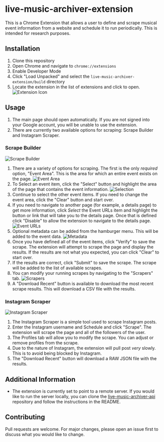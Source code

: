 # live-music-archiver-extension

This is a Chrome Extension that allows a user to define and scrape musical event information from a website and schedule it to run periodically. 
This is intended for research purposes.

## Installation

1. Clone this repository
2. Open Chrome and navigate to `chrome://extensions`
3. Enable Developer Mode
4. Click "Load Unpacked" and select the `live-music-archiver-extension/build` directory
5. Locate the extension in the list of extensions and click to open. 
![Extension Icon](src/src/assets/images/extensionIcon.PNG)

## Usage

1. The main page should open automatically. If you are not signed into your Google account, you will be unable to use the extension.
2. There are currently two available options for scraping: Scrape Builder and Instagram Scraper.

### Scrape Builder
![Scrape Builder](src/assets/images/scrapeBuilder1.PNG)

1. There are a variety of options for scraping. The first is the only *required* option, "Event Area". This is the area for which an entire event exists on the page.
![Event Area](src/assets/images/scrapeBuilder2.PNG)
2. To Select an event item, click the "Select" button and highlight the area of the page that contains the event information.
![Selection](src/assets/images/scrapeBuilder3.PNG)
3. Continue to select the other event items. If you need to change the event area, click the "Clear" button and start over.
4. If you need to navigate to another page (for example, a details page) to get more information, click _Select_ the Event URLs item and highlight the button or link that will take you to the details page. Once that is defined click "Disable" to allow the extension to navigate to the details page.
![Event URLs](src/assets/images/scrapeBuilder4.PNG)
5. Optional metadata can be added from the hamburger menu. This will be added to the event data.
![Metadata](src/assets/images/scrapeBuilder5.PNG)
5. Once you have defined all of the event items, click "Verify" to save the scrape. The extension will attempt to scrape the page and display the results. If the results are not what you expected, you can click "Clear" to start over.
6. If the results are correct, click "Submit" to save the scrape. The scrape will be added to the list of available scrapes.
7. You can modify your running scrapes by navigating to the "Scrapers" tab.
![Scrapers](src/assets/images/scrapeBuilder6.PNG)
8. A "Download Recent" button is available to download the most recent scrape results. This will download a CSV file with the results.


### Instagram Scraper
![Instagram Scraper](src/assets/images/igScraper1.PNG)
1. The Instagram Scraper is a simple tool used to scrape Instagram posts.
2. Enter the Instagram username and Schedule and click "Scrape". The extension will scrape the page and all of the followers of the user.
3. The Profiles tab will allow you to modify the scrape. You can adjust or remove profiles from the scrape.
4. Due to the nature of Instagram, the extension will pull post _very_ slowly. This is to avoid being blocked by Instagram.
5. The "Download Recent" button will download a RAW JSON file with the results.

## Additional Information
- The extension is currently set to point to a remote server. If you would like to run the server locally, you can clone the [live-music-archiver-api](https://github.com/broem/live-music-archiver-api) repository and follow the instructions in the README.

## Contributing
Pull requests are welcome. For major changes, please open an issue first to discuss what you would like to change.